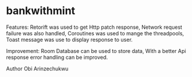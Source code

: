 # bankwithmint

Features:
Retorift was used to get Http patch response,
Network request failure was also handled,
Coroutines was used to mange the threadpools,
Toast message was use to display response to user.

Improvement:
Room Database can be used to store data,
With a better Api response error handling can be improved. 

Author
Obi Arinzechukwu
